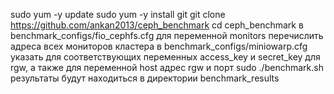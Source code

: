 sudo yum -y update
sudo yum -y install git
git clone https://github.com/ankan2013/ceph_benchmark
cd ceph_benchmark
в benchmark_configs/fio_cephfs.cfg для переменной monitors перечислить адреса всех мониторов кластера
в benchmark_configs/miniowarp.cfg указать для соответствующих переменных access_key и secret_key для rgw, а также для переменной host адрес rgw и порт
sudo ./benchmark.sh
результаты будут находиться в директории benchmark_results
